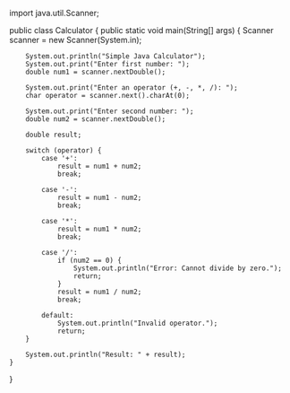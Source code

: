 
import java.util.Scanner;

public class Calculator {
    public static void main(String[] args) {
        Scanner scanner = new Scanner(System.in);

        System.out.println("Simple Java Calculator");
        System.out.print("Enter first number: ");
        double num1 = scanner.nextDouble();

        System.out.print("Enter an operator (+, -, *, /): ");
        char operator = scanner.next().charAt(0);

        System.out.print("Enter second number: ");
        double num2 = scanner.nextDouble();

        double result;

        switch (operator) {
            case '+':
                result = num1 + num2;
                break;

            case '-':
                result = num1 - num2;
                break;

            case '*':
                result = num1 * num2;
                break;

            case '/':
                if (num2 == 0) {
                    System.out.println("Error: Cannot divide by zero.");
                    return;
                }
                result = num1 / num2;
                break;

            default:
                System.out.println("Invalid operator.");
                return;
        }

        System.out.println("Result: " + result);
    }
}
